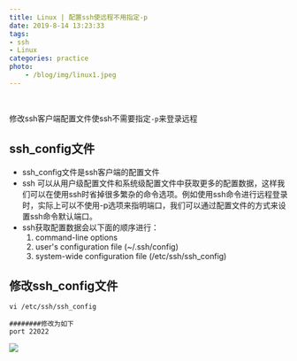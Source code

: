 ```yaml
---
title: Linux | 配置ssh使远程不用指定-p
date: 2019-8-14 13:23:33
tags: 
- ssh
- Linux
categories: practice
photo: 
    - /blog/img/linux1.jpeg
---
```


<br>
<!-- more -->



修改ssh客户端配置文件使ssh不需要指定`-p`来登录远程


## ssh_config文件

+ ssh_config文件是ssh客户端的配置文件
+ ssh 可以从用户级配置文件和系统级配置文件中获取更多的配置数据，这样我们可以在使用ssh时省掉很多繁杂的命令选项。例如使用ssh命令进行远程登录时，实际上可以不使用-p选项来指明端口，我们可以通过配置文件的方式来设置ssh命令默认端口。
+ ssh获取配置数据会以下面的顺序进行：
    1. command-line options
    2. user's configuration file (~/.ssh/config)
    3. system-wide configuration file (/etc/ssh/ssh_config)

## 修改ssh_config文件
```
vi /etc/ssh/ssh_config

########修改为如下
port 22022
```

![](/blog/img/2019/nonpasswd/4.png)